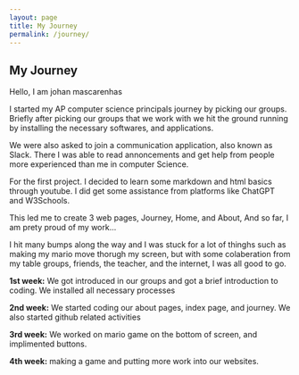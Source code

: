 ```yaml
---
layout: page
title: My Journey
permalink: /journey/
---
```


## My Journey
Hello, I am johan mascarenhas 

I started my AP computer science principals journey by picking our groups. Briefly after picking our groups that we work with we hit the ground running by installing the necessary softwares, and applications.

We were also asked to join a communication application, also known as Slack. There I was able to read annoncements and get help from people more experienced than me in computer Science.

For the first project. I decided to learn some markdown and html basics through youtube. I did get some assistance from platforms like ChatGPT and W3Schools. 

This led me to create 3 web pages, Journey, Home, and About, And so far, I am prety proud of my work...

I hit many bumps along the way and I was stuck for a lot of thinghs such as making my mario move thorugh my screen, but with some colaberation from my table groups, friends, the teacher, and the internet, I was all good to go.


**1st week:** We got introduced in our groups and got a brief introduction to coding. We installed all necessary processes

**2nd week:** We started coding our about pages, index page, and journey. We also started github related activities

**3rd week:** We worked on mario game on the bottom of screen, and implimented buttons.

**4th week:** making a game and putting more work into our websites.

<script src="https://utteranc.es/client.js"
        repo="nighthawkcoders/portfolio_2025"
        issue-term="title"
        label="blogpost-comment"
        theme="github-light"
        crossorigin="anonymous"
        async>
</script>
